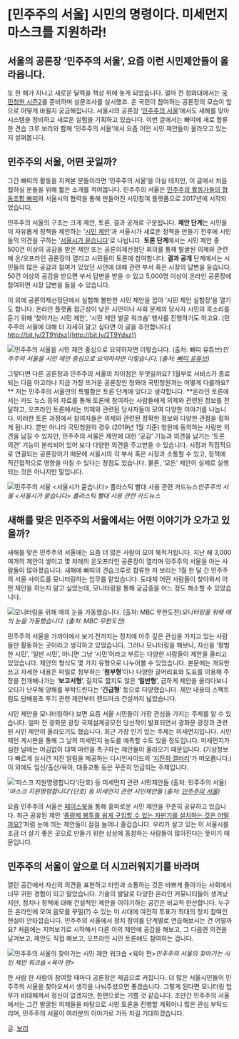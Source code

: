 
# [민주주의 서울] 시민의 명령이다. 미세먼지 마스크를 지원하라!

## 서울의 공론장 ‘민주주의 서울’, 요즘 이런 시민제안들이 올라옵니다.

또 한 해가 지나고 새로운 달력을 책상 위에 놓게 되었습니다. 얼마 전 청와대에서는 [국민청원 시즌2](http://news.khan.co.kr/kh_news/khan_art_view.html?artid=201901091628001&code=910100)를 준비하며 설문조사를 실시했죠. 온 국민이 참여하는 공론장의 모습이 앞으로 어떻게 바뀔지 궁금해집니다. 서울시의 공론장 ‘[민주주의 서울](https://democracy.seoul.go.kr)’에서도 새해를 맞아 시스템을 정비하고 새로운 실험을 기획하고 있습니다. 이번 글에서는 빠띠에 새로 합류한 견습 크루 보리와 함께 ‘민주주의 서울’에서 요즘 어떤 시민 제안들이 올라오고 있는지 살펴봅니다.


## **민주주의 서울, 어떤 곳일까?**

그간 빠띠의 활동을 지켜본 분들이라면 ‘민주주의 서울’을 아실 테지만, 이 글에서 처음 접하실 분들을 위해 짧은 소개를 적어봅니다. 민주주의 서울은 [민주주의 활동가들의 협동조합 빠띠](https://union.parti.xyz/)와 서울시의 협력을 통해 만들어진 시민참여 플랫폼으로 2017년에 시작되었습니다.

민주주의 서울의 구조는 크게 제안, 토론, 결과 공개로 구분됩니다. **제안 단계**는 시민들이 자유롭게 정책을 제안하는 ‘[시민 제안](https://democracy.seoul.go.kr/front/allSuggest/list.do)’과 서울시가 새로운 정책을 만들기 전후에 시민들의 의견을 구하는 ‘[서울시가 묻습니다](https://democracy.seoul.go.kr/front/seoulAsk/list.do)’로 나뉩니다. **토론 단계**에서는 시민 제안 중 500건 이상의 공감을 받은 제안 또는 공론의제선정단 회의를 통해 발굴된 의제와 관련해 온/오프라인 공론장이 열리고 시민들이 토론에 참여합니다. **결과 공개** 단계에서는 시민들의 많은 공감과 참여가 있었던 사안에 대해 관련 부서 혹은 시장의 답변을 듣습니다. 50건 이상의 공감을 받으면 부서 답변을 받을 수 있고 5,000명 이상이 온라인 공론장에 참여하면 시장 답변을 들을 수 있습니다.

이 외에 공론의제선정단에서 실험해 볼만한 시민 제안을 꼽아 ‘시민 제안 실험장’을 열기도 합니다. 온라인 플랫폼 접근성이 낮은 시민이나 사회 문제의 당사자 시민의 목소리를 듣기 위해 ‘찾아가는 시민 제안’, ‘시민 제안 발굴 워크숍’ 행사를 진행하기도 하고요. (민주주의 서울에 대해 더 자세히 알고 싶다면 이 글을 추천합니다:[ http://bit.ly/2T9Ydsz](http://bit.ly/2T9Ydsz))

![민주주의 서울을 시민 제안 중심으로 요약하자면 이렇습니다. (출처: [빠띠 유튜브](https://www.youtube.com/watch?v=bxbFSmihTfY))](/assets/images/민주주의-서울-시민의-명령이다-미세먼지-마스크를-지원하라/0*tc_rPj89f8uAcTRc)*민주주의 서울을 시민 제안 중심으로 요약하자면 이렇습니다. (출처: [빠띠 유튜브](https://www.youtube.com/watch?v=bxbFSmihTfY))*

그렇다면 다른 공론장과 민주주의 서울의 차이점은 무엇일까요? 1월부로 서비스가 종료되는 다음 아고라나 지금 가장 뜨거운 공론장인 청와대 국민청원과는 어떻게 다를까요?** 저는 민주주의 서울만의 특별함은 토론 단계에 있다고 생각합니다. **온라인 토론에서는 카드 뉴스 등의 자료를 통해 토론에 참여하는 사람들에게 의제와 관련된 정보를 전달하고, 오프라인 토론에서는 의제와 관련된 당사자들이 모여 다양한 이야기를 나눕니다. 이러한 토론 과정에서 참여자들은 의제와 관련된 정확한 정보와 다양한 관점을 접하게 됩니다. 뿐만 아니라 국민청원의 경우 (2019년 1월 기준) 청원에 동의하는 사람만 의견을 남길 수 있지만, 민주주의 서울은 제안에 대한 ‘공감’ 기능과 의견을 남기는 ‘토론 의견’ 기능이 분리되어 있어 보다 다양한 의견을 주고받을 수 있습니다. 시정과 직접적으로 연결되는 공론장이기 때문에 서울시의 각 부서 혹은 시장과 소통할 수 있고, 정책에 직간접적으로 영향을 미칠 수 있다는 장점도 있습니다. 물론, ‘모든’ 제안이 실제로 실행되는 것은 아니지만 말입니다.

![민주주의 서울 &lt;서울시가 묻습니다&gt; 플라스틱 빨대 사용 관련 카드뉴스](/assets/images/민주주의-서울-시민의-명령이다-미세먼지-마스크를-지원하라/1*0lcBFIoq8NbsJzPgIrehIA.jpeg)*민주주의 서울 &lt;서울시가 묻습니다&gt; 플라스틱 빨대 사용 관련 카드뉴스*

## **새해를 맞은 민주주의 서울에서는 어떤 이야기가 오가고 있을까?**

새해를 맞은 민주주의 서울에는 요즘 더 많은 사람이 모여 북적거립니다. 지난 해 3,000여개의 제안이 쌓이고 몇 차례의 온오프라인 공론장이 열리며 민주주의 서울을 아는 사람들이 많아졌습니다. 새해에 빠띠의 견습크루로 합류한 저 보리는 1월 한 달 간 민주주의 서울 사이트를 모니터링하는 임무를 맡았습니다. 도대체 어떤 사람들이 찾아와서 어떤 제안을 하는지 알고 싶었는데, 모니터링을 통해 궁금증을 어느 정도 해소할 수 있었습니다.

![모니터링을 위해 매의 눈을 가동했습니다. (출처: MBC 무한도전)](/assets/images/민주주의-서울-시민의-명령이다-미세먼지-마스크를-지원하라/0*iR3DgwITN8J8NGOT)*모니터링을 위해 매의 눈을 가동했습니다. (출처: MBC 무한도전)*

민주주의 서울을 가까이에서 보기 전까지는 정치에 아주 깊은 관심을 가지고 있는 사람들만 활동하는 곳이라고 생각하고 있었습니다. 그러나 모니터링을 해보니, 자신을 ‘평범한 시민’, ‘일반 시민’, 아니면 그냥 ‘시민’이라고 부르는 다양한 사람들이 제안을 올리고 있었습니다. 제안의 형식도 몇 가지 유형으로 나누어볼 수 있었습니다. 본문에는 개요만 쓰고 자세한 내용은 파일로 첨부하는 ‘**첨부형**’이나 다양한 글머리표와 도표를 이용해 주장을 전개해나가는 ‘**보고서형**’, 길지도 짧지도 않은 ‘**일반형**’, 급하게 제안을 올리다보니 오타가 난무해 양해를 부탁드린다는 ‘**긴급형**’ 등으로 다양했습니다. 제안 내용의 스펙트럼도 담배꽁초 투기 관련 제안부터 랜드마크 건설까지 넓었습니다.

시민 제안을 모니터링하다 보면 요즘 서울 시민들이 가장 관심을 가지는 주제를 알 수 있습니다. 얼마 전 광화문 광장 국제설계공모전 당선작이 발표되면서 광화문 광장과 관련된 시민 제안이 올라오기도 했습니다. 최근 가장 인기 있는 주제는 미세먼지입니다. 시민 제안 게시판을 통해 그 날의 미세먼지 농도를 예측할 수도 있을 정도입니다. 미세먼지가 심한 날에는 어김없이 대책 마련을 촉구하는 제안들이 올라오기 때문입니다. (기상청보다 빠르게 실시간 지진 알림을 제공하는 디시인사이드의 ‘[지진희 갤러리](https://news.joins.com/article/22118524)’가 떠오릅니다.) 이 외에도 임신/출산/육아, 대중교통 등은 꾸준히 언급되는 주제입니다.

![‘마스크 지원명령합니다’(단호) 등 미세먼지 관련 시민제안들 (출처: [민주주의 서울](https://democracy.seoul.go.kr))](/assets/images/민주주의-서울-시민의-명령이다-미세먼지-마스크를-지원하라/0*KGyShdZ7SlB_Z0yH)*‘마스크 지원명령합니다’(단호) 등 미세먼지 관련 시민제안들 (출처: [민주주의 서울](https://democracy.seoul.go.kr))*

요즘 민주주의 서울은 [페이스북](https://www.facebook.com/democracyseoul)을 통해 흥미로운 시민 제안을 꾸준히 공유하고 있습니다. 최근 공유된 제안 ‘[종량제 봉투를 쉽게 구입할 수 있는 자판기를 설치하는 것은 어떨까요?](http://bit.ly/2MpcXRX)’처럼 눈에 띄는 제안들이 점점 늘어나 즐겁습니다. 우리가 살고 있는 이 서울시를 조금 더 살기 좋은 곳으로 만들기 위한 상상에 동참하는 사람들이 많아진다는 뜻이기 때문입니다.

## **민주주의 서울이 앞으로 더 시끄러워지기를 바라며**

열린 공간에서 자신의 의견을 표현하고 타인과 소통하는 것은 바쁘게 돌아가는 사회에서 너무 귀한 경험이 되고 말았습니다. 기술의 발달로 다양한 온라인 커뮤니티들이 생겨났지만, 정치나 정책에 대해 건설적인 제안을 이야기하는 공간은 비교적 한산합니다. 누구든 온라인에 모여 음모를 꾸밀(?) 수 있는 이 시대에 여전히 투표가 최대의 정치 참여인 현실이 안타깝습니다. 민주주의 서울에서 정치 참여를 단계별로 연습해보시는 건 어떨까요? 처음에는 지켜보기로 시작해서 다른 이의 제안에 공감을 해보고, 그 다음엔 의견을 남겨보고, 제안도 직접 해보고, 오프라인 시민 토론에도 참여하는 겁니다.

![민주주의 서울의 찾아가는 시민 제안 워크숍 &lt;육아 편&gt;](/assets/images/민주주의-서울-시민의-명령이다-미세먼지-마스크를-지원하라/0*GUWw-HT-JdnKrMVa)*민주주의 서울의 찾아가는 시민 제안 워크숍 &lt;육아 편&gt;*

한 사람 한 사람이 참여할 때마다 공론장은 제곱으로 커집니다. 더 많은 서울시민들이 민주주의 서울을 찾아오셔서 생각을 나눠주셨으면 좋겠습니다. 그렇게 된다면 모니터링 업무가 비대해져서 정신이 없겠지만, 한편으로는 기쁠 것 같습니다. 조만간 민주주의 서울에서는 그간 발굴된 의제들을 바탕으로 시민 토론을 진행할 계획이니 많은 관심 부탁드리며, 민주주의 서울이 여러분의 이야기로 가득 차길 기대하겠습니다.

글. [보리](https://medium.com/@jy6675)